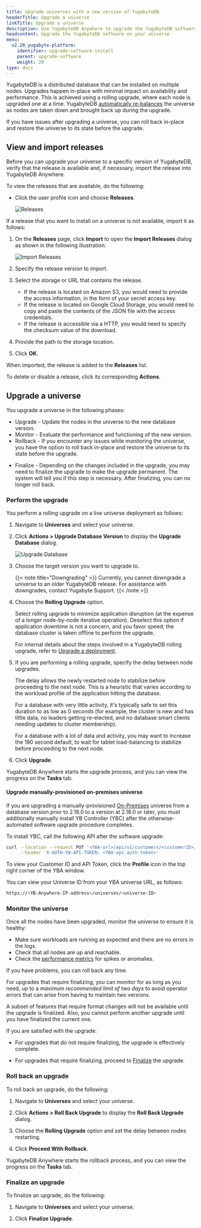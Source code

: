 ```yaml
---
title: Upgrade universes with a new version of YugabyteDB
headerTitle: Upgrade a universe
linkTitle: Upgrade a universe
description: Use YugabyteDB Anywhere to upgrade the YugabyteDB software on universes.
headcontent: Upgrade the YugabyteDB software on your universe
menu:
  v2.20_yugabyte-platform:
    identifier: upgrade-software-install
    parent: upgrade-software
    weight: 20
type: docs
---
```


YugabyteDB is a distributed database that can be installed on multiple nodes. Upgrades happen in-place with minimal impact on availability and performance. This is achieved using a rolling upgrade, where each node is upgraded one at a time. YugabyteDB [automatically re-balances](../../../explore/linear-scalability/data-distribution/) the universe as nodes are taken down and brought back up during the upgrade.

If you have issues after upgrading a universe, you can roll back in-place and restore the universe to its state before the upgrade.
<!-- Roll back is available for universes being upgraded from YugabyteDB version 2.20.3 and later. -->

## View and import releases

Before you can upgrade your universe to a specific version of YugabyteDB, verify that the release is available and, if necessary, import the release into YugabyteDB Anywhere.

To view the releases that are available, do the following:

- Click the user profile icon and choose **Releases**.

    ![Releases](/images/yp/releases-list.png)

If a release that you want to install on a universe is not available, import it as follows:

1. On the **Releases** page, click **Import** to open the **Import Releases** dialog as shown in the following illustration:

    ![Import Releases](/images/yp/import-releases.png)

1. Specify the release version to import.

1. Select the storage or URL that contains the release.

    - If the release is located on Amazon S3, you would need to provide the access information, in the form of your secret access key.
    - If the release is located on Google Cloud Storage, you would need to copy and paste the contents of the JSON file with the access credentials.
    - If the release is accessible via a HTTP, you would need to specify the checksum value of the download.

1. Provide the path to the storage location.

1. Click **OK**.

When imported, the release is added to the **Releases** list.

To delete or disable a release, click its corresponding **Actions**.

## Upgrade a universe

You upgrade a universe in the following phases:

- Upgrade - Update the nodes in the universe to the new database version.
- Monitor - Evaluate the performance and functioning of the new version.
- Rollback - If you encounter any issues while monitoring the universe, you have the option to roll back in-place and restore the universe to its state before the upgrade.
<!-- (Roll back is available for universes being upgraded from YugabyteDB version 2.20.3 and later.) -->
- Finalize - Depending on the changes included in the upgrade, you may need to finalize the upgrade to make the upgrade permanent. The system will tell you if this step is necessary. After finalizing, you can no longer roll back.

### Perform the upgrade

You perform a rolling upgrade on a live universe deployment as follows:

1. Navigate to **Universes** and select your universe.

1. Click **Actions > Upgrade Database Version** to display the **Upgrade Database** dialog.

    ![Upgrade Database](/images/yb-platform/upgrade/upgrade-database.png)

1. Choose the target version you want to upgrade to.

    {{< note title="Downgrading" >}}
Currently, you cannot downgrade a universe to an older YugabyteDB release. For assistance with downgrades, contact Yugabyte Support.
    {{< /note >}}

1. Choose the **Rolling Upgrade** option.

    Select rolling upgrade to minimize application disruption (at the expense of a longer node-by-node iterative operation). Deselect this option if application downtime is not a concern, and you favor speed; the database cluster is taken offline to perform the upgrade.

    For internal details about the steps involved in a YugabyteDB rolling upgrade, refer to [Upgrade a deployment](../../../manage/upgrade-deployment/).

1. If you are performing a rolling upgrade, specify the delay between node upgrades.

    The delay allows the newly restarted node to stabilize before proceeding to the next node. This is a heuristic that varies according to the workload profile of the application hitting the database.

    For a database with very little activity, it's typically safe to set this duration to as low as 0 seconds (for example, the cluster is new and has little data, no leaders getting re-elected, and no database smart clients needing updates to cluster membership).

    For a database with a lot of data and activity, you may want to increase the 180 second default, to wait for tablet load-balancing to stabilize before proceeding to the next node.

1. Click **Upgrade**.

YugabyteDB Anywhere starts the upgrade process, and you can view the progress on the **Tasks** tab.

#### Upgrade manually-provisioned on-premises universe

If you are upgrading a manually-provisioned [On-Premises](../../configure-yugabyte-platform/on-premises/) universe from a database version prior to 2.18.0 to a version at 2.18.0 or later, you must additionally manually install YB Controller (YBC) after the otherwise-automated software upgrade procedure completes.

To install YBC, call the following API after the software upgrade:

```sh
curl --location --request PUT '<YBA-url>/api/v1/customers/<customerID>/universes/<UniverseID>/ybc/install' \
     --header 'X-AUTH-YW-API-TOKEN: <YBA-api-auth-token>'
```

To view your Customer ID and API Token, click the **Profile** icon in the top right corner of the YBA window.

You can view your Universe ID from your YBA universe URL, as follows:

```sh
https://<YB-Anywhere-IP-address>/universes/<universe-ID>
```

### Monitor the universe

Once all the nodes have been upgraded, monitor the universe to ensure it is healthy:

- Make sure workloads are running as expected and there are no errors in the logs.
- Check that all nodes are up and reachable.
- Check the [performance metrics](../../alerts-monitoring/anywhere-metrics/) for spikes or anomalies.

If you have problems, you can roll back any time.

For upgrades that require finalizing, you can monitor for as long as you need, up to a _maximum recommended limit of two days_ to avoid operator errors that can arise from having to maintain two versions.

A subset of features that require format changes will not be available until the upgrade is finalized. Also, you cannot perform another upgrade until you have finalized the current one.

If you are satisfied with the upgrade:

- For upgrades that do not require finalizing, the upgrade is effectively complete.

- For upgrades that require finalizing, proceed to [Finalize](#finalize-an-upgrade) the upgrade.

### Roll back an upgrade

To roll back an upgrade, do the following:

1. Navigate to **Universes** and select your universe.

1. Click **Actions > Roll Back Upgrade** to display the **Roll Back Upgrade** dialog.

1. Choose the **Rolling Upgrade** option and set the delay between nodes restarting.

1. Click **Proceed With Rollback**.

YugabyteDB Anywhere starts the rollback process, and you can view the progress on the **Tasks** tab.

### Finalize an upgrade

To finalize an upgrade, do the following:

1. Navigate to **Universes** and select your universe.

1. Click **Finalize Upgrade**.
